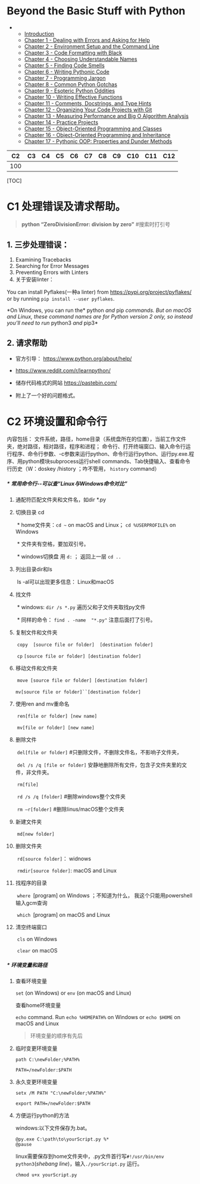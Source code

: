 # Beyond the Basic Stuff with Python

- - [Introduction](https://inventwithpython.com/beyond/chapter0.html)
  - [Chapter 1 - Dealing with Errors and Asking for Help](https://inventwithpython.com/beyond/chapter1.html)
  - [Chapter 2 - Environment Setup and the Command Line](https://inventwithpython.com/beyond/chapter2.html)
  - [Chapter 3 - Code Formatting with Black](https://inventwithpython.com/beyond/chapter3.html)
  - [Chapter 4 - Choosing Understandable Names](https://inventwithpython.com/beyond/chapter4.html)
  - [Chapter 5 - Finding Code Smells](https://inventwithpython.com/beyond/chapter5.html)
  - [Chapter 6 - Writing Pythonic Code](https://inventwithpython.com/beyond/chapter6.html)
  - [Chapter 7 - Programming Jargon](https://inventwithpython.com/beyond/chapter7.html)
  - [Chapter 8 - Common Python Gotchas](https://inventwithpython.com/beyond/chapter8.html)
  - [Chapter 9 - Esoteric Python Oddities](https://inventwithpython.com/beyond/chapter9.html)
  - [Chapter 10 - Writing Effective Functions](https://inventwithpython.com/beyond/chapter10.html)
  - [Chapter 11 - Comments, Docstrings, and Type Hints](https://inventwithpython.com/beyond/chapter11.html)
  - [Chapter 12 - Organizing Your Code Projects with Git](https://inventwithpython.com/beyond/chapter12.html)
  - [Chapter 13 - Measuring Performance and Big O Algorithm Analysis](https://inventwithpython.com/beyond/chapter13.html)
  - [Chapter 14 - Practice Projects](https://inventwithpython.com/beyond/chapter14.html)
  - [Chapter 15 - Object-Oriented Programming and Classes](https://inventwithpython.com/beyond/chapter15.html)
  - [Chapter 16 - Object-Oriented Programming and Inheritance](https://inventwithpython.com/beyond/chapter16.html)
  - [Chapter 17 - Pythonic OOP: Properties and Dunder Methods](https://inventwithpython.com/beyond/chapter17.html)





| C2   | C3   | C4   | C5   | C6   | C7   | C8   | C9   | C10  | C11  | C12  |
| ---- | ---- | ---- | ---- | ---- | ---- | ---- | ---- | ---- | ---- | ---- |
| 100  |      |      |      |      |      |      |      |      |      |      |



[TOC]

# C1 处理错误及请求帮助。

> **python “ZeroDivisionError: division by zero”**     #搜索时打引号

## 1. 三步处理错误：

1. Examining Tracebacks
2. Searching for Error Messages
3. Preventing Errors with Linters
4. 关于安装linter：

 You can install Pyflakes(一种a linter) from https://pypi.org/project/pyflakes/ or by running `pip install --user pyflakes`.

\*On Windows, you can run the* python *and* pip *commands. But on macOS and Linux, these command names are for Python version 2 only, so instead you’ll need to run* python3 *and* pip3\*

## 2. 请求帮助

* 官方引导： https://www.python.org/about/help/

* https://www.reddit.com/r/learnpython/

* 储存代码格式的网站 https://pastebin.com/

* 附上了一个好的问题格式。



# C2 环境设置和命令行

内容包括： 文件系统，路径，home目录（系统盘所在的位置），当前工作文件夹，绝对路径，相对路径，程序和进程； 命令行、打开终端窗口、输入命令行运行程序、命令行参数、-c参数来运行python、命令行运行python、运行py.exe.程序、用python模块subprocess运行shell commands、Tab快捷输入、查看命令行历史（W：doskey /history  ；咋不管用， `history` command）

##### * 常用命令行--可以查“Linux与Windows命令对比”

1. 通配符匹配文件夹和文件名，如dir *.py

2. 切换目录 cd 

   ​    * home文件夹：`cd ~` on macOS and Linux； `cd %USERPROFILE%` on Windows

   ​    * 文件夹有空格，要加双引号。

   ​    * windows切换盘 用 `d:`   ； 返回上一层  `cd ..`

3. 列出目录dir和ls

   ​      ls -al可以出现更多信息： Linux和macOS

4. 找文件

   ​     * windows: `dir /s *.py` 遍历父和子文件夹取找py文件

   ​     * 同样的命令： `find . -name  "*.py"` 注意后面打了引号。

5. 复制文件和文件夹

   ​    `copy  [source file or folder]  [destination folder]`

   ​     `cp` `[source file or folder] [destination folder]`

6. 移动文件和文件夹

   ​    `move [source file or folder] [destination folder]`

   ​    `mv[source file or folder]``[destination folder]` 

7. 使用ren and mv重命名

   ​	`ren[file or folder] [new name]`

   ​     `mv[file or folder] [new name]` 

8. 删除文件

   ​	`del[file or folder]` #只删除文件，不删除文件名，不影响子文件夹，

   ​	`del /s /q [file or folder]` 安静地删除所有文件，包含子文件夹里的文件，非文件夹。

   ​	`rm[file]`

   ​	`rd /s /q [folder]` #删除windows整个文件夹

   ​	`rm –r[folder]` #删除linus/macOS整个文件夹

9. 新建文件夹

   ​	`md[new folder]`

10. 删除文件夹

    ​	`rd[source folder]`： widnows

    ​	`rmdir[source folder]`: macOS and Linux

11. 找程序的目录

    ​	`where `[program] on Windows ；不知道为什么， 我这个只能用powershell输入gcm查询

    ​    `which `[program] on macOS and Linux 

12. 清空终端窗口

    ​	`cls` on Windows 

    ​     `clear` on macOS

    

##### 	* 环境变量和路径

1. 查看环境变量

   `set` (on Windows) or `env` (on macOS and Linux) 

   查看home环境变量

   `echo` command. Run `echo %HOMEPATH%` on Windows or `echo $HOME` on macOS and Linux 

   > 环境变量的顺序有先后

2. 临时变更环境变量

   `path C:\newFolder;%PATH%`

   `PATH=/newFolder:$PATH`

3. 永久变更环境变量

   `setx /M PATH "C:\newFolder;%PATH%"`

   `export PATH=/newFolder:$PATH`

4. 方便运行python的方法

   windows:以下文件保存为.bat。

   ```
   @py.exe C:\path\to\yourScript.py %*
   @pause
   ```

   linux需要保存到home文件夹中，.py文件首行写`#!/usr/bin/env python3`(*shebang line*)，输入`./yourScript.py` 运行。

   ```
   chmod u+x yourScript.py
   ```

   

   





 



